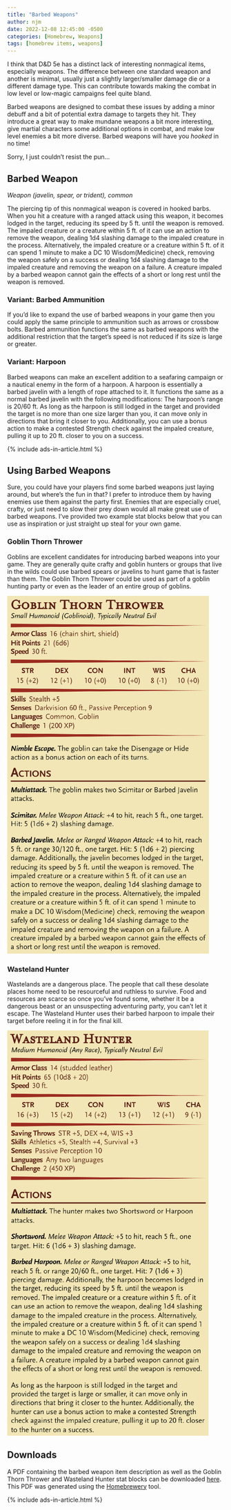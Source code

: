```yaml
---
title: "Barbed Weapons"
author: njm
date: 2022-12-08 12:45:00 -0500
categories: [Homebrew, Weapons]
tags: [homebrew items, weapons]
---
```


I think that D&D 5e has a distinct lack of interesting nonmagical items, especially weapons. The difference between one standard weapon and another is minimal, usually just a slightly larger/smaller damage die or a different damage type. This can contribute towards making the combat in low level or low-magic campaigns feel quite bland.

Barbed weapons are designed to combat these issues by adding a minor debuff and a bit of potential extra damage to targets they hit. They introduce a great way to make mundane weapons a bit more interesting, give martial characters some additional options in combat, and make low level enemies a bit more diverse. Barbed weapons will have you *hooked* in no time!

Sorry, I just couldn’t resist the pun…

## Barbed Weapon
*Weapon (javelin, spear, or trident), common*

The piercing tip of this nonmagical weapon is covered in hooked barbs. When you hit a creature with a ranged attack using this weapon, it becomes lodged in the target, reducing its speed by 5 ft. until the weapon is removed. The impaled creature or a creature within 5 ft. of it can use an action to remove the weapon, dealing 1d4 slashing damage to the impaled creature in the process. Alternatively, the impaled creature or a creature within 5 ft. of it can spend 1 minute to make a DC 10 Wisdom(Medicine) check, removing the weapon safely on a success or dealing 1d4 slashing damage to the impaled creature and removing the weapon on a failure. A creature impaled by a barbed weapon cannot gain the effects of a short or long rest until the weapon is removed.

### Variant: Barbed Ammunition
If you’d like to expand the use of barbed weapons in your game then you could apply the same principle to ammunition such as arrows or crossbow bolts. Barbed ammunition functions the same as barbed weapons with the additional restriction that the target’s speed is not reduced if its size is large or greater.

### Variant: Harpoon
Barbed weapons can make an excellent addition to a seafaring campaign or a nautical enemy in the form of a harpoon. A harpoon is essentially a barbed javelin with a length of rope attached to it. It functions the same as a normal barbed javelin with the following modifications:
The harpoon’s range is 20/60 ft.
As long as the harpoon is still lodged in the target and provided the target is no more than one size larger than you, it can move only in directions that bring it closer to you. Additionally, you can use a bonus action to make a contested Strength check against the impaled creature, pulling it up to 20 ft. closer to you on a success.

{% include ads-in-article.html %}

## Using Barbed Weapons
Sure, you could have your players find some barbed weapons just laying around, but where’s the fun in that? I prefer to introduce them by having enemies use them against the party first. Enemies that are especially cruel, crafty, or just need to slow their prey down would all make great use of barbed weapons. I’ve provided two example stat blocks below that you can use as inspiration or just straight up steal for your own game.

### Goblin Thorn Thrower
Goblins are excellent candidates for introducing barbed weapons into your game. They are generally quite crafty and goblin hunters or groups that live in the wilds could use barbed spears or javelins to hunt game that is faster than them. The Goblin Thorn Thrower could be used as part of a goblin hunting party or even as the leader of an entire group of goblins.

![Goblin Thorn Thrower](/assets/img/goblin_thorn_thrower.PNG)

### Wasteland Hunter
Wastelands are a dangerous place. The people that call these desolate places home need to be resourceful and ruthless to survive. Food and resources are scarce so once you’ve found some, whether it be a dangerous beast or an unsuspecting adventuring party, you can’t let it escape. The Wasteland Hunter uses their barbed harpoon to impale their target before reeling it in for the final kill.

![Wasteland Hunter](/assets/img/wasteland_hunter.PNG)

## Downloads
A PDF containing the barbed weapon item description as well as the Goblin Thorn Thrower and Wasteland Hunter stat blocks can be downloaded [here](/downloads/Barbed%20Weapons%20-%20ILTB.pdf). This PDF was generated using the [Homebrewery](https://homebrewery.naturalcrit.com/) tool.

{% include ads-in-article.html %}